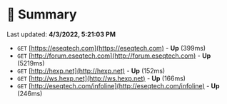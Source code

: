 # 📖 Summary
Last updated: **4/3/2022, 5:21:03 PM**

- `GET` [https://eseqtech.com](https://eseqtech.com) - **Up** (399ms)
- `GET` [http://forum.eseqtech.com](http://forum.eseqtech.com) - **Up** (5219ms)
- `GET` [http://hexp.net](http://hexp.net) - **Up** (152ms)
- `GET` [http://ws.hexp.net](http://ws.hexp.net) - **Up** (166ms)
- `GET` [http://eseqtech.com/infoline](http://eseqtech.com/infoline) - **Up** (246ms)
